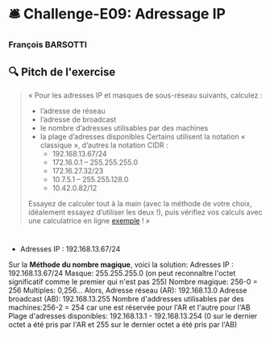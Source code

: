 # :bellhop_bell: Challenge-E09: Adressage IP
### François BARSOTTI
## :mag: Pitch de l'exercise
> « Pour les adresses IP et masques de sous-réseau suivants, calculez :
> -	l’adresse de réseau
> -	l’adresse de broadcast
> -	le nombre d’adresses utilisables par des machines
> -	la plage d’adresses disponibles
> Certains utilisent la notation « classique », d’autres la notation CIDR :
>      +	192.168.13.67/24
>      +	172.16.0.1 – 255.255.255.0
>      +	172.16.27.32/23
>      +	10.7.5.1 – 255.255.128.0
>      +	10.42.0.82/12
>        
>Essayez de calculer tout à la main (avec la méthode de votre choix, idéalement essayez d’utiliser les deux !), puis vérifiez vos calculs avec une calculatrice en ligne [exemple](https://www.subnet-calculator.com/cidr.php) ! »
> #
 - Adresses IP : 192.168.13.67/24

Sur la **Méthode du nombre magique**, voici la solution:
Adresses IP : 192.168.13.67/24
Masque:       255.255.255.0 (on peut reconnaître l'octet significatif comme le premier qui n'est pas 255)
Nombre magique: 256-0 = 256
Multiples: 0,256...
Alors,
Adresse réseau (AR):    192.168.13.0
Adresse broadcast (AB): 192.168.13.255
Nombre d'addresses utilisables par des machines:256-2 = 254 car une est réservée pour l'AR et l'autre pour l'AB
Plage d'adresses disponibles: 192.168.13.1 - 192.168.13.254 (0 sur le dernier octet a été pris par l'AR et 255 sur le dernier octet a été pris par l'AB)

